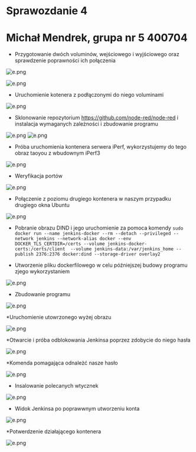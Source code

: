 # Sprawozdanie 4

# Michał Mendrek, grupa nr 5 400704

* Przygotowanie dwóch voluminów, wejściowego i wyjściowego oraz sprawdzenie poprawności ich połączenia

![e.png](https://github.com/InzynieriaOprogramowaniaAGH/MDO2022_S/blob/MM400704/ITE/GCL05/MM400704/Lab04/1.PNG)

![e.png](https://github.com/InzynieriaOprogramowaniaAGH/MDO2022_S/blob/MM400704/ITE/GCL05/MM400704/Lab04/2.PNG)

* Uruchomienie kotenera z podłączonymi do niego voluminami

![e.png](https://github.com/InzynieriaOprogramowaniaAGH/MDO2022_S/blob/MM400704/ITE/GCL05/MM400704/Lab04/3.PNG)

* Sklonowanie repozytorium https://github.com/node-red/node-red i instalacja wymaganych zależności i zbudowanie programu

![e.png](https://github.com/InzynieriaOprogramowaniaAGH/MDO2022_S/blob/MM400704/ITE/GCL05/MM400704/Lab04/4.PNG)
![e.png](https://github.com/InzynieriaOprogramowaniaAGH/MDO2022_S/blob/MM400704/ITE/GCL05/MM400704/Lab04/5.PNG)

* Próba uruchomienia kontenera serwera iPerf, wykorzystujemy do tego obraz taoyou z wbudownym iPerf3

![e.png](https://github.com/InzynieriaOprogramowaniaAGH/MDO2022_S/blob/MM400704/ITE/GCL05/MM400704/Lab04/6.PNG)

* Weryfikacja portów

![e.png](https://github.com/InzynieriaOprogramowaniaAGH/MDO2022_S/blob/MM400704/ITE/GCL05/MM400704/Lab04/7.PNG)

* Połączenie z poziomu drugiego kontenera w naszym przypadku drugiego okna Ubuntu

![e.png](https://github.com/InzynieriaOprogramowaniaAGH/MDO2022_S/blob/MM400704/ITE/GCL05/MM400704/Lab04/8.PNG)

* Pobranie obrazu DIND i jego uruchomienie za pomoca komendy `sudo docker run --name jenkins-docker --rm --detach --privileged --network jenkins --network-alias docker --env DOCKER_TLS_CERTDIR=/certs --volume jenkins-docker-certs:/certs/client 
--volume jenkins-data:/var/jenkins_home --publish 2376:2376 docker:dind --storage-driver overlay2`

* Utworzenie pliku dockerfilowego w celu późniejszej budowy programu zjego wykorzystaniem 

![e.png](https://github.com/InzynieriaOprogramowaniaAGH/MDO2022_S/blob/MM400704/ITE/GCL05/MM400704/Lab04/9.PNG)

* Zbudowanie programu

![e.png](https://github.com/InzynieriaOprogramowaniaAGH/MDO2022_S/blob/MM400704/ITE/GCL05/MM400704/Lab04/10.PNG)

*Uruchomienie utowrzonego wyżej obrazu 

![e.png](https://github.com/InzynieriaOprogramowaniaAGH/MDO2022_S/blob/MM400704/ITE/GCL05/MM400704/Lab04/11.PNG)

*Otwarcie i próba odblokowania Jenkinsa poprzez zdobycie do niego hasła

![e.png](https://github.com/InzynieriaOprogramowaniaAGH/MDO2022_S/blob/MM400704/ITE/GCL05/MM400704/Lab04/12.PNG)

*Komenda pomagająca odnależć nasze hasło

![e.png](https://github.com/InzynieriaOprogramowaniaAGH/MDO2022_S/blob/MM400704/ITE/GCL05/MM400704/Lab04/13.PNG)

* Insalowanie polecanych wtycznek 

![e.png](https://github.com/InzynieriaOprogramowaniaAGH/MDO2022_S/blob/MM400704/ITE/GCL05/MM400704/Lab04/14.PNG)

* Widok Jenkinsa po poprawwnym utworzeniu konta

![e.png](https://github.com/InzynieriaOprogramowaniaAGH/MDO2022_S/blob/MM400704/ITE/GCL05/MM400704/Lab04/15.PNG)

*Potwerdzenie działającego kontenera

![e.png](https://github.com/InzynieriaOprogramowaniaAGH/MDO2022_S/blob/MM400704/ITE/GCL05/MM400704/Lab04/16.PNG)
